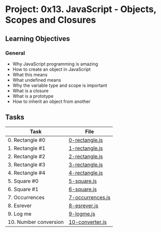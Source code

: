 # Project: 0x13. JavaScript - Objects, Scopes and Closures

<h2>Learning Objectives</h2>

<h3>General</h3>

<ul>
<li>Why JavaScript programming is amazing</li>
<li>How to create an object in JavaScript</li>
<li>What this means</li>
<li>What undefined means</li>
<li>Why the variable type and scope is important</li>
<li>What is a closure</li>
<li>What is a prototype</li>
<li>How to inherit an object from another</li>
</ul>

<h2>Tasks</h2>

| Task                  | File                                   |
| --------------------- | -------------------------------------- |
| 0. Rectangle #0       | [0-rectangle.js](./0-rectangle.js)     |
| 1. Rectangle #1       | [1-rectangle.js](./1-rectangle.js)     |
| 2. Rectangle #2       | [2-rectangle.js](./2-rectangle.js)     |
| 3. Rectangle #3       | [3-rectangle.js](./3-rectangle.js)     |
| 4. Rectangle #4       | [4-rectangle.js](./4-rectangle.js)     |
| 5. Square #0          | [5-square.js](./5-square.js)           |
| 6. Square #1          | [6-square.js](./6-square.js)           |
| 7. Occurrences        | [7-occurrences.js](./7-occurrences.js) |
| 8. Esrever            | [8-esrever.js](./8-esrever.js)         |
| 9. Log me             | [9-logme.js](./9-logme.js)             |
| 10. Number conversion | [10-converter.js](./10-converter.js)   |
